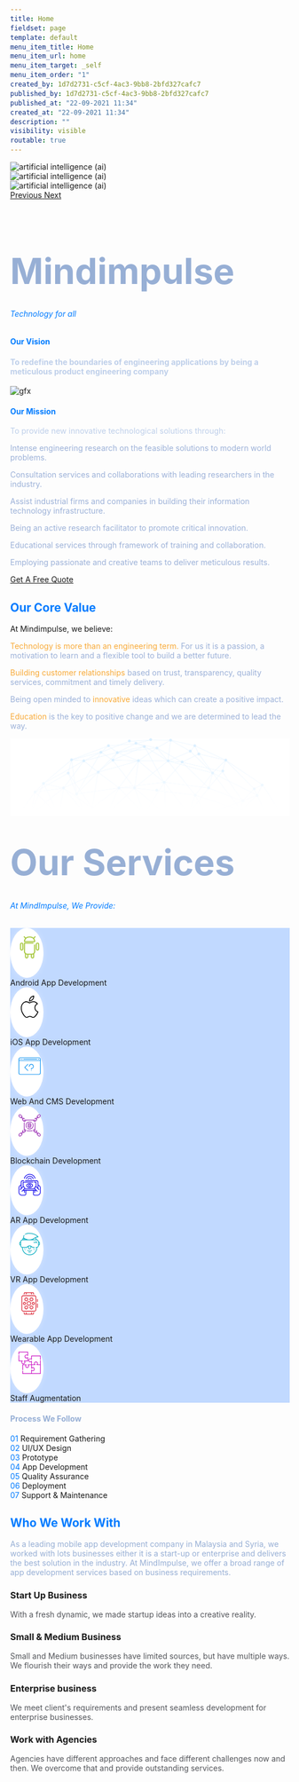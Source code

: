```yaml
---
title: Home
fieldset: page
template: default
menu_item_title: Home
menu_item_url: home
menu_item_target: _self
menu_item_order: "1"
created_by: 1d7d2731-c5cf-4ac3-9bb8-2bfd327cafc7
published_by: 1d7d2731-c5cf-4ac3-9bb8-2bfd327cafc7
published_at: "22-09-2021 11:34"
created_at: "22-09-2021 11:34"
description: ""
visibility: visible
routable: true
---
```

<!-- Load jQuery -->
<script
  src="https://code.jquery.com/jquery-3.6.0.js"
  integrity="sha256-H+K7U5CnXl1h5ywQfKtSj8PCmoN9aaq30gDh27Xc0jk="
  crossorigin="anonymous"></script>

<!-- JS Functions -->
<script>
$(document).ready(function(){
	$("#step-1").hover(function(){
		$(this).toggleClass("text-yellow");
	});
});
$(document).ready(function(){
	$("#step-2").hover(function(){
		$(this).toggleClass("text-yellow");
	});
});
$(document).ready(function(){
	$("#step-3").hover(function(){
		$(this).toggleClass("text-yellow");
	});
});
$(document).ready(function(){
	$("#step-4").hover(function(){
		$(this).toggleClass("text-yellow");
	});
});
$(document).ready(function(){
	$("#step-5").hover(function(){
		$(this).toggleClass("text-yellow");
	});
});
$(document).ready(function(){
	$("#step-6").hover(function(){
		$(this).toggleClass("text-yellow");
	});
});
$(document).ready(function(){
	$("#step-7").hover(function(){
		$(this).toggleClass("text-yellow");
	});
});
</script>

<style>
    .bg-blue{
        background-color: #c1d9ff !important;
    }
    .icon-cr{
        box-shadow: 0 0 14px -5px #eef3fc;
        height: 60px;
        width: 60px;
        background-color: #fff;
        display: inline-block;
        padding: 15px 0;
        text-align: center;
        border-radius: 50%;
        margin-right: 20px;
        position: relative;
    }
    .text-yellow{
        color: #f8aa38 !important;
    }
    .text-blue-muted{
        color: #305082 !important;
    }
    .text-light-blue{
        color: #97afd5 !important;
    }
    .text-blue{
        color: #007bff !important;
    }
    .text-red{
        color: #f42f54 !important;
    }
    .text-gray{
        color: #53555a !important;
    }
    .title-sm{
        font-size: 1rem !important;
    }
</style>
<div id="carouselExampleControls" class="carousel slide mt-5" data-ride="carousel">
    <div class="carousel-inner">
        <div class="carousel-item active">
            <div class="container">
                <div class="row">
                    <div class="col"></div>
                    <div class="col">
                        <img class="d-block w-100" src="https://www.tekrevol.com/assets/images-new/slide-images-01.webp" title="Artificial Intelligence (AI)" alt="artificial intelligence (ai)" />
                    </div>
                </div>
            </div>
        </div>
        <div class="carousel-item">
             <div class="container">
                <div class="row">
                    <div class="col"></div>
                    <div class="col">
                        <img class="d-block w-100" src="https://www.tekrevol.com/assets/images-new/slide-images-03.webp" title="Artificial Intelligence (AI)" alt="artificial intelligence (ai)" />
                    </div>
                </div>
            </div>
        </div>
        <div class="carousel-item">
             <div class="container">
                <div class="row">
                    <div class="col">
                    </div>
                    <div class="col">
                      <img class="d-block w-100" src="https://www.tekrevol.com/assets/images-new/slide-images-01.webp" title="Artificial Intelligence (AI)" alt="artificial intelligence (ai)" />
                      </div>
                </div>
            </div>
        </div>
    </div>
    <a class="carousel-control-prev" href="#carouselExampleControls" role="button" data-slide="prev">
        <span class="carousel-control-prev-icon" aria-hidden="true"></span>
        <span class="sr-only">Previous</span>
    </a>
    <a class="carousel-control-next" href="#carouselExampleControls" role="button" data-slide="next">
        <span class="carousel-control-next-icon" aria-hidden="true"></span>
        <span class="sr-only">Next</span>
    </a>
</div>
<section class="section" id="about">
        <div class="container">
            <div class="row justify-content-center text-center">
                <div class="col-lg-6">
                    <div class="section-head section-head-s2">
                        <h2 class="title title-xl animated fadeInUp" data-animate="fadeInUp" data-delay="0.1" title="Mindimpulse" style="visibility: visible; animation-delay: 0.1s; color:#97afd5; font-size:4rem">Mindimpulse</h2>
                        <h6 style="color:#007bff; margin-top:-1.4rem">Technology for all </h6>
                    </div>
                </div>
            </div>
        </div>
        <div class="container container-xxl">
            <div class="nk-block">
                <div class="row justify-content-between align-items-center gutter-vr-40px">
                    <div class="col-lg-8">
                    <h4 class="title title-xl title-s1 tc-primary animated fadeInUp" data-animate="fadeInUp" data-delay=".2" style="visibility: visible; animation-delay: 0.2s; color:#007bff !important">Our Vision</h4>
                        <div class="nk-block-text">
                            <h4 class="animated fadeInUp" data-animate="fadeInUp" data-delay="0.3" style="visibility: visible; animation-delay: 0.3s; color:#becfea">To redefine the boundaries of engineering applications by being a meticulous product engineering company</h4>
                        </div>
                    </div>
                </div>
            </div>
        </div>
          <div class="container container-xxl">
        <div class="nk-block">
            <div class="row align-items-center justify-content-center justify-content-xl-between gutter-vr-30px">
                <div class="col-xxl-5 col-xl-6 col-lg-8">
                  <div class="gfx py-4 animated fadeInUp" data-animate="fadeInUp" data-delay="0.2" style="visibility: visible; animation-delay: 0.2s;">
                      <img src="https://www.hyperlinkinfosystem.com/assets/frontend_assets/images/ai-development.png" alt="gfx">
                  </div>
                </div>
                <div class="col-xxl-7 col-xl-6 col-lg-8">
                <h4 class="title title-xl title-s1 tc-primary animated fadeInUp" data-animate="fadeInUp" data-delay=".2" style="visibility: visible; animation-delay: 0.2s; color:#007bff !important">Our Mission</h4>
                    <div class="nk-block-text">
                     <p style="color:#becfea">To provide new innovative technological solutions through:</p>
                        <div class="feature feature-inline animated fadeInUp mb-0" data-animate="fadeInUp" data-delay="0.4" style="visibility: visible; animation-delay: 0.4s;">
                            <div class="feature-icon feature-icon-md">
                                <em class="icon icon-xs icon-circle fas fa-check"></em>
                            </div>
                            <div class="feature-text">
                                <p style="color:#9cb1d8">Intense engineering research on the feasible solutions to modern world problems.</p>
                            </div>
                        </div>
                        <div class="feature feature-inline animated fadeInUp mb-0" data-animate="fadeInUp" data-delay="0.5" style="visibility: visible; animation-delay: 0.5s;">
                            <div class="feature-icon feature-icon-md">
                                <em class="icon icon-xs icon-circle fas fa-check"></em>
                            </div>
                            <div class="feature-text">
                                <p style="color:#9cb1d8">Consultation services and collaborations with leading researchers in the industry.</p>
                            </div>
                        </div>
                        <div class="feature feature-inline animated fadeInUp mb-0" data-animate="fadeInUp" data-delay="0.6" style="visibility: visible; animation-delay: 0.6s;">
                            <div class="feature-icon feature-icon-md">
                                <em class="icon icon-xs icon-circle fas fa-check"></em>
                            </div>
                            <div class="feature-text">
                                <p style="color:#9cb1d8">Assist industrial firms and companies in building their information technology infrastructure. </p>
                            </div>
                        </div>
                        <div class="feature feature-inline animated fadeInUp mb-0" data-animate="fadeInUp" data-delay="0.7" style="visibility: visible; animation-delay: 0.7s;">
                            <div class="feature-icon feature-icon-md">
                                <em class="icon icon-xs icon-circle fas fa-check"></em>
                            </div>
                            <div class="feature-text">
                                <p style="color:#9cb1d8">Being an active research facilitator to promote critical innovation.</p>
                            </div>
                        </div>
                        <div class="feature feature-inline animated fadeInUp mb-0" data-animate="fadeInUp" data-delay="0.8" style="visibility: visible; animation-delay: 0.8s;">
                            <div class="feature-icon feature-icon-md">
                                <em class="icon icon-xs icon-circle fas fa-check"></em>
                            </div>
                            <div class="feature-text">
                                <p style="color:#9cb1d8">Educational services through framework of training and collaboration. </p>
                            </div>
                        </div>
                        <div class="feature feature-inline animated fadeInUp" data-animate="fadeInUp" data-delay="0.8" style="visibility: visible; animation-delay: 0.8s;">
                            <div class="feature-icon feature-icon-md">
                                <em class="icon icon-xs icon-circle fas fa-check"></em>
                            </div>
                            <div class="feature-text">
                                <p style="color:#9cb1d8">Employing passionate and creative teams to deliver meticulous results.</p>
                            </div>
                        </div>
                        <div class="text-center text-sm-left animated fadeInUp" data-animate="fadeInUp" data-delay="0.9" style="visibility: visible; animation-delay: 0.9s;">
                            <a href="#" class="btn btn-round btn-primary">Get A Free Quote</a>
                        </div>
                    </div>
                </div>
            </div>
        </div>
    </div>
    </section>
   <section id="value">
    <div class="container">
        <div class="row justify-content-center text-center">
            <div class="col-lg-6">
                <div class="section-head section-head-s2">
                    <h2 class="mb-0 title title-xl animated fadeInUp" data-animate="fadeInUp" data-delay="0.1" title="" style="visibility: visible; animation-delay: 0.1s;color:#007bff !important">Our Core Value</h2>
                    <p class="mt-0"> At Mindimpulse, we believe:</p>
                </div>
            </div>
        </div>
    </div>
    <div class="container container-xxl">
        <div class="nk-block has-bg-image">
            <div class="row text-center align-items-lg-start gutter-vr-40px">
                <div class="col-lg-3 col-sm-6">
                    <div class="feature feature-s6 feature-s6-1 animated fadeInUp" data-animate="fadeInUp" data-delay="0.3" style="visibility: visible; animation-delay: 0.3s;">
                        <div class="feature-text">
                            <p style="color:#9cb1d8"><span style="color:#f8aa38">Technology is more than an engineering term.</span> For us it is a passion, a motivation to learn and a flexible tool to build a better future.</p>
                        </div>
                    </div>
                </div>
                <div class="col-lg-3 col-sm-6">
                    <div class="feature feature-s6 feature-s6-2 animated fadeInUp" data-animate="fadeInUp" data-delay="0.4" style="visibility: visible; animation-delay: 0.4s;">
                        <div class="feature-text">
                            <p style="color:#9cb1d8"><span style="color:#f8aa38">Building customer relationships</span> based on trust, transparency, quality services, commitment and timely delivery.</p>
                        </div>
                    </div>
                </div>
                <div class="col-lg-3 col-sm-6">
                    <div class="feature feature-s6 feature-s6-3 animated fadeInUp" data-animate="fadeInUp" data-delay="0.5" style="visibility: visible; animation-delay: 0.5s;">
                        <div class="feature-text">
                            <p style="color:#9cb1d8">Being open minded to <span style="color:#f8aa38">innovative</span> ideas which can create a positive impact.</p>
                        </div>
                    </div>
                </div>
                <div class="col-lg-3 col-sm-6">
                    <div class="feature feature-s6 feature-s6-4 animated fadeInUp" data-animate="fadeInUp" data-delay="0.6" style="visibility: visible; animation-delay: 0.6s;">
                        <div class="feature-text">
                            <p style="color:#9cb1d8"><span style="color:#f8aa38">Education</span> is the key to positive change and we are determined to lead the way. </p>
                        </div>
                    </div>
                </div>
            </div>
            <div
                class="bg-image bg-contain bg-bottom-center bg-ecosystems animated d-none d-sm-block overlay-fall bg-image-loaded fadeInUp"
                data-animate="fadeInUp"
                data-delay="0.2"
                style="background-image: url('project/themes/noir/assets/third-party-styles/images/value.png'); visibility: visible; animation-delay: 0.2s; margin-bottom: -3rem;"
            >
                <img src="project/themes/noir/assets/third-party-styles/images/value.png" alt="value" />
            </div>
        </div>
    </div>
</section>

<section class="section">
 <div class="container">
            <div class="row justify-content-center text-center">
                <div class="col-lg-6">
                    <div class="section-head section-head-s2">
                        <h2 class="title title-xl animated fadeInUp" data-animate="fadeInUp" data-delay="0.1" title="Mindimpulse" style="visibility: visible; animation-delay: 0.1s; color:#97afd5; font-size:4rem">Our Services</h2>
                        <h6 style="color:#007bff; margin-top:-1.4rem">At MindImpulse, We Provide: </h6>
                    </div>
                </div>
            </div>
        </div>
    <div class="container">
        <!-- Block @s -->
            <div class="row features-list flex-wrap gutter-vr-30px">
                <div class="col-lg-3 col-sm-6">
                    <div class="feature feature-s1 feature-s1-1 boxed boxed-xs bg-blue bordered animated fadeInUp" data-animate="fadeInUp" data-delay=".4" style="visibility: visible; animation-delay: 0.4s;">
                        <div class="feature-icon feature-icon-s5 feature-icon-s5-1">
                        <div class="icon-cr">
                        <svg xmlns="http://www.w3.org/2000/svg" xmlns:xlink="http://www.w3.org/1999/xlink" version="1.1" id="Capa_22" x="0px" y="0px" viewBox="0 0 329.591 329.591" style="enable-background:new 0 0 329.591 329.591; margin-left: 10px;" xml:space="preserve" width="40px" height="40px" fill="#a4c639">
                            <g id="android">
                            <path d="M240.051,122.295c-4.143,0-7.5,3.357-7.5,7.5v95.899c0,18.398-14.968,33.367-33.366,33.367h-69.891   c-18.398,0-33.366-14.969-33.366-33.367V110.107h118.873c4.143,0,7.5-3.357,7.5-7.5s-3.357-7.5-7.5-7.5H88.427   c-4.143,0-7.5,3.357-7.5,7.5v123.088c0,13.745,5.772,26.159,15.009,34.973v44.381c0,13.532,11.009,24.542,24.541,24.542h0.345   c13.532,0,24.541-11.01,24.541-24.542v-30.987h37.752v30.987c0,13.532,11.009,24.542,24.541,24.542h0.345   c13.532,0,24.541-11.01,24.541-24.542v-44.381c9.236-8.814,15.009-21.229,15.009-34.973v-95.899   C247.551,125.653,244.193,122.295,240.051,122.295z M130.363,305.049c0,5.262-4.28,9.542-9.541,9.542h-0.345   c-5.261,0-9.541-4.28-9.541-9.542v-34.616c5.665,2.333,11.861,3.629,18.357,3.629h1.069V305.049z M217.542,305.049   c0,5.262-4.28,9.542-9.541,9.542h-0.345c-5.261,0-9.541-4.28-9.541-9.542v-30.987h1.069c6.496,0,12.693-1.296,18.357-3.629V305.049z"></path>
                            <path d="M240.782,2.196l-19.604,19.604C208.26,10.884,191.584,4.286,173.387,4.286h-18.297   c-17.726,0-34.014,6.259-46.786,16.672L89.543,2.196c-2.93-2.928-7.678-2.928-10.607,0c-2.929,2.93-2.929,7.678,0,10.607   l18.75,18.75C87.219,44.342,80.927,60.673,80.927,78.449v0.673c0,4.143,3.357,7.5,7.5,7.5h151.623c4.143,0,7.5-3.357,7.5-7.5   v-0.673c0-17.305-5.974-33.23-15.945-45.861l19.784-19.784c2.929-2.93,2.929-7.678,0-10.607   C248.46-0.732,243.712-0.732,240.782,2.196z M96.319,71.622c1.468-12.725,6.996-24.227,15.242-33.19   c0.769-0.359,1.492-0.848,2.127-1.482c0.629-0.629,1.115-1.346,1.474-2.107c10.532-9.651,24.551-15.556,39.929-15.556h18.297   c30.314,0,55.377,22.916,58.771,52.336H96.319z"></path>
                            <path d="M47.484,95.107H47.14c-13.532,0-24.542,11.01-24.542,24.542v67.906   c0,13.532,11.01,24.542,24.542,24.542h0.344c13.532,0,24.541-11.01,24.541-24.542v-67.906   C72.025,106.117,61.016,95.107,47.484,95.107z M57.025,187.555c0,5.262-4.28,9.542-9.541,9.542H47.14   c-5.262,0-9.542-4.28-9.542-9.542v-67.906c0-5.262,4.28-9.542,9.542-9.542h0.344c5.261,0,9.541,4.28,9.541,9.542V187.555z"></path>
                            <path d="M282.452,95.107h-0.345c-13.532,0-24.541,11.01-24.541,24.542v67.906   c0,13.532,11.009,24.542,24.541,24.542h0.345c13.532,0,24.541-11.01,24.541-24.542v-67.906   C306.993,106.117,295.984,95.107,282.452,95.107z M291.993,187.555c0,5.262-4.28,9.542-9.541,9.542h-0.345   c-5.261,0-9.541-4.28-9.541-9.542v-67.906c0-5.262,4.28-9.542,9.541-9.542h0.345c5.261,0,9.541,4.28,9.541,9.542V187.555z"></path>
                            </g>
                            </svg>
                        </div>
                        </div>
                        <div class="feature-text feature-text-s1">
                            <span class="title-xs-alt title-mid">Android App Development</span>
                        </div>
                    </div>
                </div><!-- .col -->
                <div class="col-lg-3 col-sm-6">
                    <div class="feature feature-s1 feature-s1-2 boxed boxed-xs bg-blue bordered animated fadeInUp" data-animate="fadeInUp" data-delay=".5" style="visibility: visible; animation-delay: 0.5s;">
                        <div class="feature-icon feature-icon-s5 feature-icon-s5-2">
                            <div class="icon-cr">
                                <svg xmlns="http://www.w3.org/2000/svg" xmlns:xlink="http://www.w3.org/1999/xlink" version="1.1" id="Capa_2" x="0px" y="0px" viewBox="0 0 52.226 52.226" style="enable-background:new 0 0 52.226 52.226; margin-left: 10px;" fill="#000" xml:space="preserve" width="40px" height="40px">
                                <g id="apple">
                                <path d="M36.802,1.055L36.747,0l-1.05,0.113c-0.103,0.011-10.252,1.234-10.948,12.581l-0.07,1.136l1.136-0.077    C25.931,13.745,37.426,12.828,36.802,1.055z M34.821,2.322c-0.191,6.838-5.511,8.74-7.953,9.253    C27.798,4.93,32.617,2.905,34.821,2.322z"></path>
                                <path d="M46.584,37.517l-0.639-0.207c-3.867-1.25-6.464-4.792-6.464-8.814c0-3.578,2.023-6.778,5.281-8.352l0.972-0.469    l-0.542-0.933c-0.232-0.4-2.401-3.943-6.983-5.116c-3.634-0.93-7.72-0.107-12.149,2.447c-1.875-1.138-8.103-4.418-13.058-1.13    c-0.97,0.536-11.251,6.695-5.9,23.313c0.157,0.372,3.888,9.113,8.303,12.387c1.191,1.138,4.237,2.56,7.718,0.187    c0.603-0.249,4.638-1.802,7.198,0.017c0.945,0.647,2.595,1.38,4.338,1.38c1.322,0,2.697-0.421,3.859-1.621    c0.542-0.469,5.493-4.888,8.066-11.888l0.075-0.204L46.584,37.517z M37.182,49.115l-0.077,0.073    c-2.193,2.303-5.518,0.1-5.641,0.018c-1.308-0.93-2.823-1.233-4.244-1.233c-2.579,0-4.847,0.999-4.992,1.064l-0.163,0.092    c-3.019,2.107-5.086,0.253-5.305,0.042l-0.118-0.101c-3.993-2.912-7.663-11.507-7.668-11.51    C3.966,21.992,13.56,16.9,13.968,16.693l0.11-0.065c4.647-3.12,11.327,1.396,11.393,1.441l0.533,0.366l0.552-0.333    c4.16-2.515,7.914-3.37,11.157-2.539c2.642,0.676,4.326,2.327,5.15,3.342c-3.347,2.051-5.381,5.63-5.381,9.591    c0,4.556,2.735,8.604,6.902,10.365C41.819,45.122,37.231,49.074,37.182,49.115z"></path>
                                </g>
                                </svg>
                        </div>
                        </div>
                        <div class="feature-text feature-text-s1">
                            <span class="title-xs-alt title-mid">iOS App Development</span>
                        </div>
                    </div>
                </div><!-- .col -->
                <div class="col-lg-3 col-sm-6">
                    <div class="feature feature-s1 feature-s1-3 boxed boxed-xs bg-blue bordered animated fadeInUp" data-animate="fadeInUp" data-delay=".6" style="visibility: visible; animation-delay: 0.6s;">
                        <div class="feature-icon feature-icon-s5 feature-icon-s5-3">
                            <div class="icon-cr">
                        <svg xmlns="http://www.w3.org/2000/svg" xmlns:xlink="http://www.w3.org/1999/xlink" version="1.1" id="Capa_1" x="0px" y="0px" viewBox="0 0 511 511" style="enable-background:new 0 0 511 511;margin-left: 10px;" xml:space="preserve" width="40px" height="40px" fill="#1094f1">
                        <g>
                        <path d="M39.5,103c1.97,0,3.91-0.8,5.3-2.2c1.4-1.39,2.2-3.33,2.2-5.3s-0.8-3.91-2.2-5.3c-1.39-1.4-3.33-2.2-5.3-2.2   c-1.98,0-3.91,0.8-5.3,2.2c-1.4,1.39-2.2,3.33-2.2,5.3s0.8,3.91,2.2,5.3C35.59,102.2,37.53,103,39.5,103z"></path>
                        <path d="M63.5,103c1.98,0,3.91-0.8,5.3-2.2c1.4-1.39,2.2-3.33,2.2-5.3s-0.8-3.91-2.2-5.3c-1.39-1.4-3.32-2.2-5.3-2.2   c-1.97,0-3.91,0.8-5.3,2.2c-1.4,1.39-2.2,3.33-2.2,5.3s0.8,3.91,2.2,5.3C59.59,102.2,61.53,103,63.5,103z"></path>
                        <path d="M87.5,103c1.97,0,3.91-0.8,5.3-2.2c1.4-1.39,2.2-3.33,2.2-5.3s-0.8-3.91-2.2-5.3c-1.39-1.4-3.33-2.2-5.3-2.2   c-1.97,0-3.91,0.8-5.3,2.2c-1.4,1.39-2.2,3.33-2.2,5.3s0.8,3.91,2.2,5.3C83.59,102.2,85.53,103,87.5,103z"></path>
                        <path d="M220.803,210.197c-2.929-2.929-7.678-2.929-10.606,0l-72,72c-2.929,2.929-2.929,7.677,0,10.606l72,72   c1.464,1.464,3.384,2.197,5.303,2.197s3.839-0.732,5.303-2.197c2.929-2.929,2.929-7.677,0-10.606L154.106,287.5l66.697-66.697   C223.732,217.874,223.732,213.126,220.803,210.197z"></path>
                        <path d="M295.5,352c-1.97,0-3.91,0.8-5.3,2.2c-1.4,1.39-2.2,3.33-2.2,5.3s0.8,3.91,2.2,5.3c1.39,1.4,3.33,2.2,5.3,2.2   c1.97,0,3.91-0.8,5.3-2.2c1.4-1.39,2.2-3.33,2.2-5.3s-0.8-3.91-2.2-5.3C299.41,352.8,297.47,352,295.5,352z"></path>
                        <path d="M295.5,208c-30.603,0-55.5,24.897-55.5,55.5c0,4.142,3.358,7.5,7.5,7.5s7.5-3.358,7.5-7.5c0-22.332,18.168-40.5,40.5-40.5   s40.5,18.168,40.5,40.5S317.832,304,295.5,304c-4.142,0-7.5,3.358-7.5,7.5v16c0,4.142,3.358,7.5,7.5,7.5s7.5-3.358,7.5-7.5v-9.005   c27.07-3.671,48-26.935,48-54.995C351,232.897,326.103,208,295.5,208z"></path>
                        <path d="M119.5,103h304c4.142,0,7.5-3.358,7.5-7.5s-3.358-7.5-7.5-7.5h-304c-4.142,0-7.5,3.358-7.5,7.5S115.358,103,119.5,103z"></path>
                        <path d="M455.5,103h16c4.142,0,7.5-3.358,7.5-7.5s-3.358-7.5-7.5-7.5h-16c-4.142,0-7.5,3.358-7.5,7.5S451.358,103,455.5,103z"></path>
                        <path d="M471.5,56h-432C17.72,56,0,73.72,0,95.5v320C0,437.28,17.72,455,39.5,455h432c21.78,0,39.5-17.72,39.5-39.5v-320   C511,73.72,493.28,56,471.5,56z M39.5,71h432c13.509,0,24.5,10.991,24.5,24.5V120H15V95.5C15,81.991,25.991,71,39.5,71z M471.5,440   h-432C25.991,440,15,429.009,15,415.5V135h481v280.5C496,429.009,485.009,440,471.5,440z"></path>
                        </g>
                        </svg>
                        </div>
                        </div>
                        <div class="feature-text feature-text-s1">
                            <span class="title-xs-alt title-mid">Web And CMS Development</span>
                        </div>
                    </div>
                </div><!-- .col -->
                <div class="col-lg-3 col-sm-6">
                    <div class="feature feature-s1 feature-s1-4 boxed boxed-xs bg-blue bordered animated fadeInUp" data-animate="fadeInUp" data-delay=".7" style="visibility: visible; animation-delay: 0.7s;">
                        <div class="feature-icon feature-icon-s5 feature-icon-s5-4">
                            <div class="icon-cr">
                            <svg xmlns="http://www.w3.org/2000/svg" xmlns:xlink="http://www.w3.org/1999/xlink" version="1.1" id="Capa_111" x="0px" y="0px" viewBox="0 0 495.98 495.98" style="enable-background:new 0 0 495.98 495.98;margin-left: 10px;" xml:space="preserve" width="40px" height="40px" fill="#a241bb">
                            <g>
                            <g>
                            <rect x="183.994" y="359.988" width="128" height="16"></rect>
                            <path d="M486.482,440.572l-23.064-23.08c-10.688-10.688-27.008-12.248-39.472-4.864l-12.592-12.592     c2.952-4.96,4.64-10.584,4.64-16.52c0-8.672-3.376-16.824-9.504-22.952l-8.832-8.832l-11.312,11.312l8.832,8.832     c4.36,4.36,5.688,10.552,4.128,16.104l-9.648-9.648l-11.312,11.312l9.656,9.656c-5.552,1.56-11.744,0.232-16.104-4.128     l-19.248-19.248c12.92-0.352,23.344-10.92,23.344-23.936v-168h-16v144.136c-8.344,0.072-16.416,3.296-22.496,9.376     c-12.656,12.656-12.656,33.256,0,45.912l23.072,23.072c6.136,6.128,14.28,9.504,22.952,9.504c5.928,0,11.56-1.688,16.52-4.64     l12.592,12.592c-7.376,12.456-5.824,28.776,4.864,39.472l23.072,23.072c6.328,6.328,14.64,9.496,22.96,9.496     c8.312,0,16.624-3.168,22.952-9.496C499.138,473.828,499.138,453.228,486.482,440.572z M344.042,359.988     c0.112-4.056,1.68-8.088,4.768-11.176c3.016-3.016,7.032-4.544,11.184-4.624v7.8c0,4.416-3.584,8-8,8H344.042z M475.17,475.164     c-6.424,6.432-16.864,6.424-23.288,0l-23.072-23.072c-4.36-4.36-5.688-10.552-4.128-16.104l9.648,9.648l11.312-11.312     l-9.648-9.648c1.464-0.408,2.952-0.688,4.456-0.688c4.216,0,8.44,1.6,11.648,4.816l23.072,23.072     C481.594,458.3,481.594,468.748,475.17,475.164z"></path>
                            <path d="M32.57,78.484c6.328,6.328,14.64,9.496,22.96,9.496c5.736,0,11.424-1.616,16.504-4.624l12.592,12.592     c-2.952,4.96-4.64,10.592-4.64,16.52c0,8.672,3.376,16.824,9.504,22.952l23.072,23.072c6.328,6.328,14.64,9.496,22.952,9.496     c8.32,0,16.632-3.168,22.96-9.496c6.08-6.08,9.288-14.152,9.368-22.496h160.28c0.072,8.336,3.288,16.416,9.368,22.496     c6.328,6.328,14.64,9.496,22.96,9.496c8.312,0,16.624-3.168,22.952-9.496l23.072-23.072c6.144-6.144,9.52-14.288,9.52-22.96     c0-5.928-1.688-11.56-4.64-16.52l12.592-12.592c5.08,3.008,10.776,4.624,16.504,4.624c8.32,0,16.632-3.168,22.96-9.496     l23.072-23.072c12.656-12.656,12.656-33.256,0-45.912c-12.656-12.656-33.256-12.656-45.912,0l-23.072,23.072     c-10.696,10.696-12.24,27.016-4.864,39.472l-12.592,12.592c-4.96-2.952-10.592-4.64-16.52-4.64     c-8.672,0-16.824,3.376-22.952,9.504l-8.832,8.832l11.312,11.312l8.832-8.832c4.36-4.36,10.56-5.688,16.104-4.128l-9.648,9.648     l11.312,11.312l9.648-9.648c1.56,5.552,0.232,11.744-4.128,16.104l-19.248,19.248c-0.344-12.928-10.912-23.352-23.928-23.352     h-208c-13.016,0-23.584,10.424-23.936,23.352l-19.248-19.248c-4.36-4.36-5.688-10.552-4.128-16.104l9.648,9.648l11.312-11.312     l-9.648-9.648c5.552-1.56,11.744-0.24,16.104,4.128l8.832,8.832l11.312-11.312l-8.832-8.832     c-6.128-6.128-14.272-9.504-22.944-9.504c-5.928,0-11.56,1.688-16.52,4.64L83.354,72.036C90.73,59.58,89.178,43.26,78.49,32.564     L55.418,9.492c-12.656-12.656-33.256-12.656-45.912,0c-12.656,12.656-12.656,33.256,0,45.912L32.57,78.484z M428.818,43.876     l23.072-23.072c3.208-3.208,7.432-4.816,11.648-4.816c4.208,0,8.432,1.6,11.64,4.816c6.424,6.424,6.424,16.864,0,23.288     l-23.072,23.072c-4.352,4.36-10.544,5.688-16.104,4.128l9.648-9.648l-11.312-11.312l-9.648,9.648     C423.13,54.436,424.458,48.236,428.818,43.876z M351.994,135.988c4.416,0,8,3.584,8,8v7.952     c-4.056-0.112-8.088-1.68-11.176-4.776c-3.008-3.008-4.544-7.024-4.632-11.176H351.994z M135.994,143.988c0-4.416,3.584-8,8-8     h7.808c-0.088,4.16-1.624,8.168-4.632,11.176c-3.096,3.096-7.12,4.664-11.176,4.776V143.988z M20.818,20.812     c3.208-3.208,7.432-4.816,11.64-4.816c4.216,0,8.44,1.6,11.648,4.816l23.072,23.072c4.36,4.36,5.688,10.552,4.128,16.104     l-9.656-9.656L50.338,61.644l9.656,9.656c-5.552,1.56-11.744,0.232-16.104-4.128L20.818,44.1     C14.394,37.676,14.394,27.228,20.818,20.812z"></path>
                            <path d="M223.994,191.988v16h-16v80h16v16h16v-16h16v16h16v-17.472c9.288-3.312,16-12.112,16-22.528     c0-6.144-2.32-11.752-6.128-16c3.808-4.248,6.128-9.856,6.128-16c0-10.416-6.712-19.216-16-22.528v-17.472h-16v16h-16v-16     H223.994z M263.994,271.988h-40v-16h40c4.416,0,8,3.584,8,8C271.994,268.404,268.41,271.988,263.994,271.988z M263.994,223.988     c4.416,0,8,3.584,8,8s-3.584,8-8,8h-40v-16H263.994z"></path>
                            <path d="M175.994,247.988c0-39.704,32.296-72,72-72c16.56,0,32.744,5.776,45.544,16.256l10.144-12.376     c-15.664-12.816-35.44-19.88-55.688-19.88c-48.52,0-88,39.48-88,88c0,20.248,7.064,40.024,19.88,55.688l12.376-10.144     C181.77,280.732,175.994,264.548,175.994,247.988z"></path>
                            <path d="M192.306,316.108c15.664,12.816,35.44,19.88,55.688,19.88c48.52,0,88-39.48,88-88c0-20.248-7.064-40.024-19.88-55.688     l-12.376,10.144c10.48,12.8,16.256,28.984,16.256,45.544c0,39.704-32.296,72-72,72c-16.56,0-32.744-5.776-45.544-16.256     L192.306,316.108z"></path>
                            <path d="M135.994,328.124V183.988h-16v168c0,13.016,10.424,23.584,23.352,23.936l-19.248,19.248     c-4.352,4.36-10.544,5.688-16.104,4.128l9.648-9.648L106.33,378.34l-9.648,9.648c-1.56-5.552-0.232-11.744,4.128-16.104     l8.832-8.832L98.33,351.74l-8.832,8.832c-6.128,6.128-9.504,14.272-9.504,22.944c0,5.928,1.688,11.56,4.64,16.52l-12.592,12.592     c-12.456-7.384-28.784-5.824-39.472,4.864L9.498,440.564c-12.656,12.656-12.656,33.256,0,45.912     c6.328,6.328,14.64,9.496,22.952,9.496c8.32,0,16.632-3.168,22.96-9.496l23.072-23.072c10.696-10.696,12.24-27.016,4.864-39.472     l12.592-12.592c4.96,2.952,10.584,4.64,16.52,4.64c8.672,0,16.824-3.376,22.952-9.504l23.072-23.072     c12.656-12.656,12.656-33.256,0-45.912C152.41,331.42,144.33,328.196,135.994,328.124z M67.17,452.1l-23.072,23.072     c-6.416,6.424-16.856,6.432-23.288,0c-6.424-6.424-6.424-16.864,0-23.288l23.072-23.072c3.208-3.208,7.432-4.816,11.648-4.816     c1.504,0,2.992,0.28,4.456,0.688l-9.648,9.648l11.312,11.312l9.648-9.648C72.858,441.54,71.53,447.74,67.17,452.1z      M143.994,359.98c-4.416,0.008-8-3.576-8-7.992v-7.808c4.16,0.08,8.168,1.616,11.176,4.624c3.096,3.096,4.656,7.12,4.768,11.176     H143.994z"></path>
                            </g>
                            </g>
                            </svg>
                        </div>
                        </div>
                        <div class="feature-text feature-text-s1">
                            <span class="title-xs-alt title-mid">Blockchain Development</span>
                        </div>
                    </div>
                </div><!-- .col -->
            </div><!-- .row -->
             <div class="row features-list flex-wrap gutter-vr-30px">
                <div class="col-lg-3 col-sm-6">
                    <div class="feature feature-s1 feature-s1-1 boxed boxed-xs bg-blue bordered animated fadeInUp" data-animate="fadeInUp" data-delay=".4" style="visibility: visible; animation-delay: 0.4s;">
                        <div class="feature-icon feature-icon-s5 feature-icon-s5-1">
                            <div class="icon-cr">
                        <svg xmlns="http://www.w3.org/2000/svg" xmlns:xlink="http://www.w3.org/1999/xlink" version="1.1" id="Layer_7" x="0px" y="0px" viewBox="0 0 512 512" style="enable-background:new 0 0 512 512; margin-left: 10px;" xml:space="preserve" width="40px" height="40px">
                        <g id="arApp" fill="#1d13ed">
                        <g>
                        <path d="M308.636,233.013c-14.171-9.976-32.865-15.47-52.637-15.47s-38.465,5.494-52.636,15.47    C188.297,243.619,180,258.008,180,273.531c0,15.522,8.297,29.911,23.364,40.518c14.171,9.976,32.864,15.47,52.636,15.47    s38.466-5.494,52.637-15.47C323.703,303.442,332,289.052,332,273.529S323.703,243.618,308.636,233.013z M255.999,312.721    c-32.091,0-59.203-17.948-59.203-39.192c0-21.243,27.112-39.191,59.203-39.191c32.091,0,59.204,17.948,59.204,39.191    C315.204,294.774,288.091,312.721,255.999,312.721z"></path>
                        </g>
                        <g>
                        <path d="M255.999,240.859c-18.015,0-32.672,14.656-32.672,32.672s14.657,32.672,32.672,32.672    c18.016,0,32.673-14.657,32.673-32.672C288.672,255.516,274.015,240.859,255.999,240.859z M255.999,289.405    c-8.753,0-15.875-7.122-15.875-15.875c0-8.753,7.121-15.875,15.875-15.875s15.876,7.122,15.876,15.875    C271.876,282.284,264.754,289.405,255.999,289.405z"></path>
                        </g>
                        <g>
                        <path d="M390.432,106.065C374.563,46.991,320.329,5.732,258.547,5.732c-61.784,0-116.017,41.259-131.885,100.334    c-1.203,4.479,1.452,9.086,5.932,10.29c0.729,0.196,1.462,0.289,2.184,0.289c3.706,0,7.098-2.471,8.105-6.221    c13.901-51.751,61.464-87.895,115.664-87.895c54.199,0,101.762,36.143,115.664,87.894c1.203,4.481,5.806,7.136,10.29,5.933    C388.98,115.15,391.635,110.544,390.432,106.065z"></path>
                        </g>
                        <g>
                        <path d="M347.174,117.686c-10.623-39.544-47.068-67.163-88.628-67.163c-41.56,0-78.006,27.618-88.628,67.163    c-1.203,4.479,1.452,9.086,5.932,10.29c4.475,1.203,9.086-1.452,10.288-5.933c8.655-32.219,38.429-54.723,72.407-54.723    c33.975,0,63.751,22.504,72.406,54.724c1.007,3.75,4.4,6.221,8.105,6.221c0.722,0,1.455-0.094,2.184-0.29    C345.722,126.771,348.377,122.165,347.174,117.686z"></path>
                        </g>
                        <g>
                        <path d="M303.916,129.305c-5.375-20.014-24.031-33.992-45.369-33.992c-21.338,0-39.995,13.978-45.371,33.992    c-1.203,4.479,1.452,9.086,5.933,10.288c4.474,1.203,9.085-1.452,10.288-5.931c3.409-12.69,15.395-21.552,29.149-21.552    s25.74,8.863,29.149,21.552c1.007,3.75,4.4,6.221,8.105,6.221c0.722,0,1.455-0.093,2.184-0.29    C302.463,138.391,305.118,133.784,303.916,129.305z"></path>
                        </g>
                        <g>
                        <path d="M458.225,256.07v-60.669c0-22.313-18.153-40.465-40.465-40.465H156.318c-4.639,0-8.398,3.76-8.398,8.398    c0,4.638,3.759,8.398,8.398,8.398H417.76c13.051,0,23.669,10.618,23.669,23.669v66.836v61.852l-17.046-17.699    c-1.685-1.75-3.516-3.311-5.467-4.669c-1.738-1.211-3.574-2.251-5.482-3.133V196.926c0-4.638-3.759-8.398-8.398-8.398h-41.733    c-4.639,0-8.398,3.76-8.398,8.398c0,4.638,3.759,8.398,8.398,8.398h33.334v89.932c-4.02,0.16-7.964,0.995-11.688,2.451    c-0.064,0.025-0.127,0.05-0.19,0.076c-4.349,1.721-8.374,4.312-11.744,7.554c-0.029,0.028-0.06,0.054-0.09,0.082    c-4.234,4.078-7.48,9.23-9.324,14.81c-1.887,5.712-2.325,11.875-1.266,17.797c0.012,0.069,0.025,0.138,0.038,0.207    c0.217,1.175,0.473,2.345,0.807,3.499H148.82c3.386-11.689,0.418-24.716-7.499-33.918c-1.445-1.68-3.045-3.225-4.776-4.608    c-5.997-4.791-13.507-7.645-21.184-7.951v-89.933h214.499c4.639,0,8.398-3.76,8.398-8.398s-3.759-8.398-8.398-8.398H106.963    c-4.639,0-8.398,3.76-8.398,8.398v101.661c-4.049,1.872-7.761,4.491-10.948,7.801l-17.045,17.698c0,0,0-61.85-0.001-61.87v-66.817    c0-13.051,10.618-23.669,23.67-23.669h28.485c4.639,0,8.398-3.76,8.398-8.398c0-4.638-3.759-8.398-8.398-8.398H94.24    c-22.314,0-40.466,18.153-40.466,40.465v60.669C21.809,267.464,0,297.954,0,332.364v92.897c0,44.668,36.339,81.006,81.006,81.006    h58.656c21.271,0,38.576-17.305,38.576-38.576v-75.567h155.525v75.567h-0.001c0,21.271,17.305,38.576,38.576,38.576h58.655    c44.668,0,81.007-36.34,81.007-81.006v-92.897C512,297.955,490.19,267.464,458.225,256.07z M139.662,489.471H81.006    c-35.405,0-64.21-28.805-64.21-64.21v-92.897c0-25.202,14.752-47.754,36.977-58.159v67.324l-17,17.653    c-2.665,2.766-5.787,5.274-5.708,9.471c0.138,7.336,9.374,10.932,14.446,5.669c0,0,22.711-23.581,22.725-23.596    c0,0,31.47-32.677,31.479-32.686c7.317-7.597,20.109-7.845,27.708-0.521c7.649,7.373,7.882,20.062,0.521,27.708l-31.468,32.674    l-17.165,17.823c0,0-5.571,5.785-5.572,5.785c-3.159,3.28-3.075,8.699,0.223,11.875c3.284,3.163,8.706,3.064,11.875-0.223    l20.26-21.036h14.239c7.162,11.165,10.927,26.408,10.927,44.4c0,4.638,3.759,8.398,8.398,8.398s8.398-3.76,8.398-8.398    c0-16.887-2.981-31.943-8.682-44.4h22.063v75.565h0.001C161.442,479.701,151.671,489.471,139.662,489.471z M122.273,375.328    l16.176-16.797h235.099l16.176,16.797h-2.431H122.273z M495.203,425.262c0,35.406-28.805,64.21-64.211,64.21    c0,0-58.655,0-58.656,0c-12.01,0-21.778-9.771-21.778-21.779v-75.567h22.062c-5.7,12.456-8.68,27.513-8.68,44.4    c0,4.638,3.759,8.398,8.398,8.398s8.398-3.76,8.398-8.398c0-17.992,3.765-33.236,10.926-44.4h14.239l20.259,21.036    c1.534,1.593,3.644,2.47,5.843,2.565c2.217,0.095,4.442-0.81,6.033-2.341c3.34-3.218,3.44-8.535,0.223-11.875l-22.737-23.608    c0,0-31.467-32.673-31.469-32.674c-4.891-5.081-6.714-12.818-4.544-19.594c0.007-0.023,0.012-0.046,0.019-0.068    c4.492-13.646,22.682-17.989,32.757-7.526l31.494,32.701l22.71,23.581c3.219,3.341,8.535,3.441,11.875,0.224    c3.34-3.218,3.44-8.535,0.223-11.875l-20.361-21.141v-67.325c22.226,10.406,36.978,32.958,36.978,58.16V425.262z"></path>
                        </g>
                        </g>
                        </svg>
                        </div>
                        </div>
                        <div class="feature-text feature-text-s1">
                            <span class="title-xs-alt title-mid">AR App Development</span>
                        </div>
                    </div>
                </div><!-- .col -->
                <div class="col-lg-3 col-sm-6">
                    <div class="feature feature-s1 feature-s1-2 boxed boxed-xs bg-blue bordered animated fadeInUp" data-animate="fadeInUp" data-delay=".5" style="visibility: visible; animation-delay: 0.5s;">
                        <div class="feature-icon feature-icon-s5 feature-icon-s5-2">
                            <div class="icon-cr">
                        <svg xmlns="http://www.w3.org/2000/svg" xmlns:xlink="http://www.w3.org/1999/xlink" version="1.1" id="Capa_3" x="0px" y="0px" viewBox="0 0 512.001 512.001" style="enable-background:new 0 0 512.001 512.001; margin-left: 10px" xml:space="preserve" width="40px" height="40px" fill="#0caec1">
                        <g id="vrApp">
                        <g>
                        <path d="M383.74,359.94c-2.41-6.136-11.399-6.081-13.982-0.138c-1.346,3.097-0.45,6.821,2.177,8.944    c2.366,1.913,5.728,2.221,8.407,0.78C383.711,367.712,385.232,363.481,383.74,359.94z"></path>
                        </g>
                        <g>
                        <path d="M363.877,384.628c-2.93-1.933-6.909-1.618-9.458,0.815c-2.087,1.992-2.88,5.078-1.995,7.826    c1.003,3.112,3.961,5.279,7.236,5.279c3.212,0,6.141-2.099,7.187-5.13C367.957,390.207,366.723,386.501,363.877,384.628z"></path>
                        </g>
                        <g>
                        <path d="M351.945,361.359c-0.645-3.106-3.184-5.573-6.341-6.034c-3.25-0.476-6.521,1.245-7.952,4.204    c-1.37,2.834-0.821,6.301,1.348,8.58c2.25,2.363,5.875,2.986,8.803,1.571C350.859,368.203,352.64,364.704,351.945,361.359z"></path>
                        </g>
                        <g>
                        <path d="M142.299,359.94c-2.588-6.284-11.817-6.045-14.157,0.289c-2.399,6.492,4.828,12.595,10.849,9.246    C142.298,367.637,143.778,363.434,142.299,359.94z"></path>
                        </g>
                        <g>
                        <path d="M159.362,388.044c-1.211-2.938-4.219-4.84-7.391-4.687c-3.078,0.149-5.813,2.216-6.814,5.123    c-0.997,2.898-0.112,6.225,2.218,8.224c2.453,2.104,6.016,2.426,8.807,0.801C159.406,395.627,160.819,391.49,159.362,388.044z"></path>
                        </g>
                        <g>
                        <path d="M174.53,359.94c-1.228-3.143-4.639-5.04-7.95-4.638c-3.032,0.368-5.58,2.591-6.392,5.526    c-1.833,6.629,5.795,12.161,11.544,8.339C174.703,367.189,175.926,363.239,174.53,359.94z"></path>
                        </g>
                        <g>
                        <path d="M311.302,400.647c-1.234-4.015-5.49-6.268-9.503-5.032c-29.965,9.218-61.636,9.216-91.596,0    c-4.007-1.233-8.268,1.017-9.503,5.032c-1.236,4.014,1.018,8.269,5.032,9.504c16.443,5.058,33.355,7.588,50.269,7.588    c16.913,0,33.825-2.53,50.269-7.588C310.285,408.916,312.538,404.661,311.302,400.647z"></path>
                        </g>
                        <g>
                        <path d="M278.748,434.22h-45.496c-4.2,0-7.604,3.405-7.604,7.604s3.404,7.604,7.604,7.604h45.496c4.2,0,7.604-3.405,7.604-7.604    S282.949,434.22,278.748,434.22z"></path>
                        </g>
                        <g>
                        <path d="M468.607,203.046h-1.226v-3.357c0-26.678-21.048-48.53-47.408-49.829c-5.004-14.097-11.795-27.437-20.265-39.813    c15.086-6.833,31.182-11.368,51.328-11.408c2.264-0.004,4.491-0.877,5.977-2.586c2.332-2.683,2.481-6.492,0.566-9.301    c-0.616-0.904-15.496-22.404-49.379-43.857C377.292,23.326,323.823,0,244.619,0c-39.383,0-70.779,7.281-93.488,21.657    c-3.726,2.359-4.575,7.443-1.914,10.96v0.001c2.404,3.177,6.824,3.921,10.193,1.795c20.204-12.749,48.819-19.205,85.209-19.205    c75.09,0,125.571,21.787,154.697,40.065c16.949,10.635,28.841,21.352,36.236,29.02c-30.625,3.429-52.826,16.598-76.134,30.426    c-24.62,14.606-50.078,29.702-88.798,35.08h-46.024c-50.194-6.623-89.459-32.756-99.113-39.67    c-1.085-7.699-2.881-30.848,10.211-52.154c2.035-3.311,1.197-7.632-1.896-9.986l-0.002-0.002    c-3.573-2.718-8.727-1.772-11.079,2.051c-14.455,23.499-13.877,48.416-12.602,59.775c-8.053,4.455-20.865,15.416-22.915,40.527    c-24.055,3.551-42.578,24.326-42.578,49.352v3.356h-1.228c-12.713,0-23.019,10.306-23.019,23.019v36.085    c0,12.713,10.306,23.019,23.019,23.019h1.229v4.639c0,23.197,15.915,42.747,37.398,48.307    c0.049,95.889,78.073,173.885,173.974,173.885c95.908,0,173.94-77.996,173.988-173.885c21.484-5.56,37.399-25.11,37.399-48.307    v-4.639h1.226c12.713,0,23.019-10.306,23.019-23.019v-36.085C491.625,213.352,481.32,203.046,468.607,203.046z M44.622,269.96    h-1.229c-4.307,0-7.811-3.504-7.811-7.811v-36.085c0-4.307,3.504-7.811,7.811-7.811h1.229V269.96z M367.178,127.797    c6.407-3.801,12.6-7.473,18.808-10.858c7.216,10.258,13.152,21.26,17.73,32.858h-77.71    C341.456,143.056,354.734,135.179,367.178,127.797z M166.668,149.797h-31.292c-0.56-6.153-1.571-11.85-2.745-16.878    C141.414,138.118,152.968,144.223,166.668,149.797z M114.537,125.04c1.996,5.771,4.478,14.537,5.555,24.756h-17.558    C104.114,135.836,109.943,128.623,114.537,125.04z M452.174,289.808h-0.001c0,19.156-15.529,34.684-34.684,34.684h-15.861    c-4.199,0-7.604,3.405-7.604,7.604s3.405,7.604,7.604,7.604h13.126c-0.903,86.774-71.768,157.092-158.76,157.092    c-86.984,0-157.843-70.317-158.746-157.092h72.615c16.156,0,31.707-6.378,43.79-17.957c2.197-2.105,4.528-4.025,6.969-5.76v22.211    c0,9.458,3.679,18.346,10.359,25.025c6.831,6.831,15.972,10.524,25.671,10.352c19.404-0.343,34.738-16.67,34.738-36.077v-21.507    c2.438,1.733,4.767,3.652,6.961,5.755c12.082,11.58,27.635,17.958,43.791,17.958h24c4.199,0,7.604-3.405,7.604-7.604    s-3.405-7.604-7.604-7.604h-24c-12.216,0-24.031-4.876-33.268-13.73c-14.295-13.701-33.071-21.247-52.871-21.247    c-19.799,0-38.576,7.545-52.872,21.247c-9.237,8.853-21.053,13.73-33.268,13.73H94.515c-19.156,0-34.685-15.529-34.685-34.685    v-12.164c0-0.026,0.004-0.052,0.004-0.078s-0.004-0.052-0.004-0.078v-66.758c0-0.026,0.004-0.052,0.004-0.078    s-0.004-0.052-0.004-0.078V199.69c0-19.156,15.529-34.685,34.685-34.685h322.974c19.156,0,34.685,15.529,34.685,34.685V289.808z     M235.829,338.193v-30.07c6.411-2.235,13.213-3.399,20.172-3.399c6.962,0,13.767,1.167,20.179,3.402v30.067    c0,11.125-9.051,20.176-20.175,20.176c-5.396,0-10.464-2.097-14.271-5.904C237.925,348.657,235.829,343.589,235.829,338.193z     M476.418,262.15c0,4.307-3.504,7.811-7.811,7.811h-1.226v-51.707h1.226c4.307,0,7.811,3.504,7.811,7.811V262.15z"></path>
                        </g>
                        <g>
                        <path d="M378.767,191.853c-1.552,0-2.794,0.497-3.166,1.801l-8.63,31.848l-8.691-31.848c-0.372-1.304-1.614-1.801-3.166-1.801    c-2.669,0-6.208,1.676-6.208,3.973c0,0.187,0.062,0.435,0.124,0.683l11.61,37.87c0.682,2.173,3.477,3.228,6.332,3.228    c2.856,0,5.649-1.054,6.333-3.228l11.548-37.87c0.062-0.248,0.124-0.497,0.124-0.683    C384.974,193.529,381.436,191.853,378.767,191.853z"></path>
                        </g>
                        <g>
                        <path d="M425.953,231.461l-7.575-13.72c4.345-1.677,7.512-5.65,7.512-12.603c0-10.119-6.765-13.286-15.272-13.286h-12.851    c-1.801,0-2.98,1.366-2.98,2.918v39.485c0,1.987,2.42,2.98,4.842,2.98c2.42,0,4.842-0.993,4.842-2.98v-14.961h4.097l8.505,16.514    c0.683,1.303,1.862,1.8,3.105,1.8c2.855,0,6.083-2.607,6.083-5.028C426.263,232.268,426.201,231.834,425.953,231.461z     M410.619,211.843h-6.146v-11.547h6.146c3.478,0,5.588,1.427,5.588,5.773C416.207,210.415,414.097,211.843,410.619,211.843z"></path>
                        </g>
                        </g>
                        </svg>
                        </div>
                        </div>
                        <div class="feature-text feature-text-s1">
                            <span class="title-xs-alt title-mid">VR App Development</span>
                        </div>
                    </div>
                </div><!-- .col -->
                <div class="col-lg-3 col-sm-6">
                    <div class="feature feature-s1 feature-s1-3 boxed boxed-xs bg-blue bordered animated fadeInUp" data-animate="fadeInUp" data-delay=".6" style="visibility: visible; animation-delay: 0.6s;">
                        <div class="feature-icon feature-icon-s5 feature-icon-s5-3">
                            <div class="icon-cr">
                        <svg xmlns="http://www.w3.org/2000/svg" xmlns:xlink="http://www.w3.org/1999/xlink" version="1.1" id="Layer_6" x="0px" y="0px" viewBox="0 0 512 512" style="enable-background:new 0 0 512 512; margin-left: 10px" xml:space="preserve" width="40px" height="40px">
                        <g id="wearableApp" fill="#dc2d3c">
                        <path d="M170.667,256c0-18.825-15.309-34.133-34.133-34.133S102.4,237.175,102.4,256c0,18.825,15.309,34.133,34.133,34.133     S170.667,274.825,170.667,256z M119.467,256c0-9.412,7.654-17.067,17.067-17.067c9.404,0,17.067,7.654,17.067,17.067     c0,9.412-7.663,17.067-17.067,17.067C127.121,273.067,119.467,265.412,119.467,256z"></path>
                        <path d="M125.935,50.944c4.54,1.143,9.199-1.647,10.342-6.204l6.921-27.674h27.469v25.6c0,4.71,3.814,8.533,8.533,8.533     s8.533-3.823,8.533-8.533v-25.6h102.4v25.6c0,4.71,3.814,8.533,8.533,8.533s8.533-3.823,8.533-8.533v-25.6h27.469l6.921,27.674     c0.973,3.874,4.446,6.46,8.269,6.46c0.683,0,1.382-0.077,2.074-0.256c4.574-1.143,7.356-5.777,6.212-10.351L349.611,6.46     C348.655,2.662,345.25,0,341.333,0h-204.8c-3.917,0-7.322,2.662-8.277,6.46l-8.533,34.133     C118.579,45.167,121.361,49.801,125.935,50.944z"></path>
                        <path d="M351.932,461.056c-4.565-1.152-9.208,1.638-10.342,6.204l-6.921,27.674H307.2v-25.6c0-4.71-3.814-8.533-8.533-8.533     s-8.533,3.823-8.533,8.533v25.6h-102.4v-25.6c0-4.71-3.814-8.533-8.533-8.533s-8.533,3.823-8.533,8.533v25.6h-27.469     l-6.921-27.674c-1.143-4.565-5.803-7.356-10.342-6.204c-4.574,1.143-7.356,5.769-6.212,10.351l8.533,34.133     c0.956,3.789,4.361,6.46,8.277,6.46h204.8c3.917,0,7.322-2.671,8.277-6.46l8.533-34.133     C359.287,466.825,356.506,462.2,351.932,461.056z"></path>
                        <path d="M298.667,204.8c23.526,0,42.667-19.14,42.667-42.667c0-23.526-19.14-42.667-42.667-42.667     c-23.526,0-42.667,19.14-42.667,42.667C256,185.66,275.14,204.8,298.667,204.8z M298.667,136.533c14.114,0,25.6,11.486,25.6,25.6     s-11.486,25.6-25.6,25.6s-25.6-11.486-25.6-25.6S284.553,136.533,298.667,136.533z"></path>
                        <path d="M179.2,204.8c23.526,0,42.667-19.14,42.667-42.667c0-23.526-19.14-42.667-42.667-42.667     c-23.526,0-42.667,19.14-42.667,42.667C136.533,185.66,155.674,204.8,179.2,204.8z M179.2,136.533     c14.114,0,25.6,11.486,25.6,25.6s-11.486,25.6-25.6,25.6s-25.6-11.486-25.6-25.6S165.086,136.533,179.2,136.533z"></path>
                        <path d="M435.2,256c-4.719,0-8.533,3.823-8.533,8.533v85.333c0,4.71,3.814,8.533,8.533,8.533s8.533-3.823,8.533-8.533v-85.333     C443.733,259.823,439.919,256,435.2,256z"></path>
                        <path d="M435.2,153.6c-4.719,0-8.533,3.823-8.533,8.533v51.2c0,4.71,3.814,8.533,8.533,8.533s8.533-3.823,8.533-8.533v-51.2     C443.733,157.423,439.919,153.6,435.2,153.6z"></path>
                        <path d="M366.933,68.267h-256c-23.526,0-42.667,19.14-42.667,42.667v290.133c0,23.526,19.14,42.667,42.667,42.667h256     c23.526,0,42.667-19.14,42.667-42.667V110.933C409.6,87.407,390.46,68.267,366.933,68.267z M392.533,401.067     c0,14.114-11.486,25.6-25.6,25.6h-256c-14.114,0-25.6-11.486-25.6-25.6V110.933c0-14.114,11.486-25.6,25.6-25.6h256     c14.114,0,25.6,11.486,25.6,25.6V401.067z"></path>
                        <path d="M298.667,307.2C275.14,307.2,256,326.34,256,349.867c0,23.526,19.14,42.667,42.667,42.667     c23.526,0,42.667-19.14,42.667-42.667C341.333,326.34,322.193,307.2,298.667,307.2z M298.667,375.467     c-14.114,0-25.6-11.486-25.6-25.6s11.486-25.6,25.6-25.6s25.6,11.486,25.6,25.6S312.781,375.467,298.667,375.467z"></path>
                        <path d="M290.133,256c0-28.237-22.963-51.2-51.2-51.2c-28.237,0-51.2,22.963-51.2,51.2s22.963,51.2,51.2,51.2     C267.17,307.2,290.133,284.237,290.133,256z M238.933,290.133c-18.825,0-34.133-15.309-34.133-34.133     c0-18.825,15.309-34.133,34.133-34.133s34.133,15.309,34.133,34.133C273.067,274.825,257.758,290.133,238.933,290.133z"></path>
                        <path d="M179.2,307.2c-23.526,0-42.667,19.14-42.667,42.667c0,23.526,19.14,42.667,42.667,42.667     c23.526,0,42.667-19.14,42.667-42.667C221.867,326.34,202.726,307.2,179.2,307.2z M179.2,375.467     c-14.114,0-25.6-11.486-25.6-25.6s11.486-25.6,25.6-25.6s25.6,11.486,25.6,25.6S193.314,375.467,179.2,375.467z"></path>
                        <path d="M341.333,221.867c-18.825,0-34.133,15.309-34.133,34.133c0,18.825,15.309,34.133,34.133,34.133     c18.825,0,34.133-15.309,34.133-34.133C375.467,237.175,360.158,221.867,341.333,221.867z M341.333,273.067     c-9.404,0-17.067-7.654-17.067-17.067c0-9.412,7.663-17.067,17.067-17.067c9.404,0,17.067,7.654,17.067,17.067     C358.4,265.412,350.737,273.067,341.333,273.067z"></path>
                        </g>
                        </svg>
                        </div>
                        </div>
                        <div class="feature-text feature-text-s1">
                            <span class="title-xs-alt title-mid">Wearable App Development</span>
                        </div>
                    </div>
                </div><!-- .col -->
                <div class="col-lg-3 col-sm-6">
                    <div class="feature feature-s1 feature-s1-4 boxed boxed-xs bg-blue bordered animated fadeInUp" data-animate="fadeInUp" data-delay=".7" style="visibility: visible; animation-delay: 0.7s;">
                        <div class="feature-icon feature-icon-s5 feature-icon-s5-4">
                            <div class="icon-cr">
                       <svg xmlns="http://www.w3.org/2000/svg" xmlns:xlink="http://www.w3.org/1999/xlink" version="1.1" id="Layer_8" x="0px" y="0px" viewBox="0 0 511.999 511.999" style="enable-background:new 0 0 511.999 511.999l; margin-left: 10px" xml:space="preserve" width="40px" height="40px" fill="#cb1ac5">
                        <g class="game">
                        <g>
                        <path d="M183.445,81.304c9.436,0,18.301,4.587,23.713,12.27c1.882,2.672,5.279,3.817,8.393,2.831    c3.116-0.987,5.233-3.879,5.233-7.147V7.497c0-4.14-3.356-7.497-7.497-7.497H7.848C3.707,0,0.351,3.357,0.351,7.497v51.638    c0,4.14,3.356,7.497,7.497,7.497c4.141,0,7.497-3.357,7.497-7.497V14.994h190.444v57.403c-6.679-3.929-14.378-6.087-22.345-6.087    c-24.182,0-43.853,19.672-43.853,43.853c0,24.181,19.672,43.854,43.853,43.854c7.967,0,15.666-2.159,22.345-6.087v57.403h-74.787    c-3.288,0-6.192,2.142-7.163,5.283c-0.971,3.142,0.219,6.548,2.933,8.404c7.892,5.394,12.603,14.307,12.603,23.844    c0,15.914-12.946,28.86-28.86,28.86c-15.913,0-28.859-12.946-28.859-28.86c0-9.536,4.711-18.451,12.602-23.844    c2.714-1.855,3.903-5.262,2.933-8.404c-0.972-3.141-3.876-5.283-7.163-5.283H15.346V84.126c0-4.14-3.356-7.497-7.497-7.497    c-4.141,0-7.497,3.357-7.497,7.497v128.703c0,4.14,3.356,7.497,7.497,7.497h65.048c-4.023,6.713-6.236,14.478-6.236,22.536    c0,24.182,19.672,43.854,43.853,43.854c24.181,0,43.854-19.672,43.854-43.854c0-8.058-2.212-15.823-6.236-22.536h65.154    c4.141,0,7.497-3.357,7.497-7.497v-81.76c0-3.269-2.117-6.16-5.232-7.147c-3.114-0.986-6.513,0.158-8.394,2.83    c-5.412,7.684-14.276,12.27-23.713,12.27c-15.913,0-28.859-12.946-28.859-28.86C154.587,94.25,167.533,81.304,183.445,81.304z"></path>
                        </g>
                        <g>
                        <path d="M504.151,185.64c4.141,0,7.497-3.357,7.497-7.497V98.077c0-4.14-3.356-7.497-7.497-7.497H300.833    c-4.14,0-7.497,3.357-7.497,7.497v64.226c-6.605-3.936-14.224-6.099-22.122-6.099c-23.974,0-43.478,19.504-43.478,43.478    c0,23.974,19.504,43.478,43.478,43.478c7.897,0,15.515-2.163,22.122-6.099v56.729h-73.525c-3.269,0-6.16,2.117-7.146,5.233    c-0.988,3.116,0.157,6.512,2.829,8.394c7.585,5.342,12.112,14.053,12.112,23.3c0,15.706-12.778,28.484-28.484,28.484    s-28.484-12.778-28.484-28.484c0-9.247,4.527-17.958,12.112-23.3c2.672-1.882,3.817-5.278,2.829-8.394    c-0.987-3.116-3.878-5.233-7.146-5.233H97.516c-4.141,0-7.497,3.357-7.497,7.497v118.394c0,4.14,3.356,7.497,7.497,7.497    c4.141,0,7.497-3.357,7.497-7.497V308.786h56.584c-3.843,6.571-5.954,14.126-5.954,21.932c0,23.974,19.504,43.478,43.478,43.478    c23.974,0,43.478-19.504,43.478-43.478c0-7.807-2.111-15.361-5.954-21.932h56.689v73.42v0.414c0,3.288,2.142,6.192,5.283,7.162    c3.142,0.972,6.547-0.218,8.404-2.933c5.316-7.778,14.058-12.425,23.391-12.437c15.684,0.025,28.437,12.792,28.437,28.483    c0,15.69-12.753,28.457-28.437,28.482c-9.333-0.013-18.075-4.659-23.392-12.437c-1.854-2.714-5.261-3.904-8.403-2.932    c-3.142,0.971-5.283,3.875-5.283,7.163v0.414v73.42H105.013v-52.332c0-4.14-3.356-7.497-7.497-7.497    c-4.141,0-7.497,3.357-7.497,7.497v59.829c0,4.14,3.356,7.497,7.497,7.497h203.317h203.319c4.141,0,7.497-3.357,7.497-7.497    V301.29v-98.157c0-4.14-3.356-7.497-7.497-7.497s-7.497,3.357-7.497,7.497v90.66h-56.585c3.843-6.571,5.954-14.126,5.954-21.932    c0-0.056-0.004-0.112-0.004-0.169c0-0.042,0.004-0.084,0.004-0.126c0-23.974-19.504-43.478-43.477-43.478    c-23.974,0-43.478,19.505-43.478,43.478c0,0.042,0.004,0.084,0.004,0.126c-0.001,0.056-0.004,0.112-0.004,0.169    c0,7.807,2.111,15.361,5.954,21.932h-56.69v-73.834c0-3.288-2.141-6.192-5.283-7.163c-3.142-0.972-6.549,0.218-8.404,2.933    c-5.322,7.789-14.081,12.438-23.429,12.438c-15.706,0-28.484-12.778-28.484-28.484c0-15.706,12.778-28.484,28.484-28.484    c9.348,0,18.106,4.649,23.429,12.437c1.854,2.714,5.26,3.906,8.404,2.933c3.142-0.971,5.283-3.875,5.283-7.163v-73.834h188.325    v72.568C496.654,182.283,500.011,185.64,504.151,185.64z M308.33,308.786h73.525v0.001h0.414c3.288,0,6.192-2.142,7.162-5.283    c0.972-3.142-0.218-6.548-2.932-8.404c-7.752-5.298-12.391-14.039-12.434-23.401c0.088-15.632,12.828-28.323,28.48-28.323    s28.391,12.691,28.479,28.323c-0.044,9.362-4.682,18.103-12.434,23.401c-2.714,1.855-3.902,5.262-2.932,8.404    c0.971,3.141,3.875,5.283,7.162,5.283h0.414h73.42v188.219H308.33v-56.598c6.594,3.851,14.186,5.967,22.038,5.967    c0.016,0,0.033-0.001,0.049-0.001c0.012,0,0.024,0.001,0.036,0.001c23.974,0,43.478-19.505,43.478-43.478    c0-23.974-19.504-43.478-43.478-43.478c-0.012,0-0.024,0.001-0.036,0.001c-0.016,0-0.033-0.001-0.049-0.001    c-7.851,0-15.443,2.116-22.038,5.967V308.786z"></path>
                        </g>
                        </g>
                        </svg>
                        </div>
                        </div>
                        <div class="feature-text feature-text-s1">
                            <span class="title-xs-alt title-mid">Staff Augmentation</span>
                        </div>
                    </div>
                </div><!-- .col -->
            </div><!-- .row -->
        </div><!-- .block @e -->
    </div>
</section>

<section>
    <div class="container">
        <!-- Section Head @s -->
        <div class="section-head text-center wide-auto-sm">
            <h4 class="title title-xl animated fadeInUp text-light-blue">Process We Follow</h4>
        </div><!-- .section-head @e -->
        <!-- Block @s -->
        <div class="nk-block">
            <div class="row justify-content-center">
                <div class="col-xl-12">
                    <div class="roadmap-all mgb-m50">
                        <div class="roadmap-wrap roadmap-wrap-done roadmap-wrap-s1 mb-0">
                            <div class="row no-gutters">
                                <div class="col-lg">
                                    <div class="roadmap roadmap-s1 roadmap-done text-lg-center">
                                        <div class="roadmap-step roadmap-step-s1">
                                            <div class="roadmap-head roadmap-head-s1">
                                                <span class="roadmap-time roadmap-time-s1 text-blue" style="color:#305082">01</span>
                                                <span id="step-1" class="roadmap-title roadmap-title-s1">Requirement Gathering</span>
                                            </div>
                                        </div>
                                    </div>
                                </div>
                                <div class="col-lg">
                                    <div class="roadmap roadmap-s1 roadmap-done text-lg-center">
                                        <div class="roadmap-step roadmap-step-s1">
                                            <div class="roadmap-head roadmap-head-s1">
                                                <span class="roadmap-time roadmap-time-s1 text-blue" style="color:#305082">02</span>
                                                <span id="step-2" class="roadmap-title roadmap-title-s1">UI/UX Design</span>
                                            </div>
                                        </div>
                                    </div>
                                </div>
                            </div>
                        </div>
                        <div class="roadmap-wrap roadmap-wrap-done roadmap-wrap-s1 mb-0">
                            <div class="row flex-row-reverse no-gutters">
                                <div class="col-lg">
                                    <div class="roadmap roadmap-s1 roadmap-done text-lg-center">
                                        <div class="roadmap-step roadmap-step-s1">
                                            <div class="roadmap-head roadmap-head-s1">
                                                <span class="roadmap-time roadmap-time-s1 text-blue" style="color:#305082">03</span>
                                                <span id="step-3" class="roadmap-title roadmap-title-s1"> Prototype</span>
                                            </div>
                                        </div>
                                    </div>
                                </div>
                                <div class="col-lg">
                                    <div class="roadmap roadmap-s1 roadmap-done text-lg-center">
                                        <div class="roadmap-step roadmap-step-s1">
                                            <div class="roadmap-head roadmap-head-s1">
                                                <span class="roadmap-time roadmap-time-s1 text-blue" style="color:#305082">04</span>
                                                <span id="step-4" class="roadmap-title roadmap-title-s1">App Development</span>
                                            </div>
                                        </div>
                                    </div>
                                </div>
                                <div class="col-lg">
                                    <div class="roadmap roadmap-s1 roadmap-done text-lg-center">
                                        <div class="roadmap-step roadmap-step-s1">
                                            <div class="roadmap-head roadmap-head-s1">
                                                <span class="roadmap-time roadmap-time-s1 text-blue" style="color:#305082">05</span>
                                                <span id="step-5" class="roadmap-title roadmap-title-s1">Quality Assurance</span>
                                            </div>
                                        </div>
                                    </div>
                                </div>
                            </div>
                        </div>
                        <div class="roadmap-wrap roadmap-wrap-s1 mb-0">
                            <div class="row no-gutters">
                                <div class="col-lg">
                                    <div class="roadmap roadmap-s1 roadmap-done text-lg-center">
                                        <div class="roadmap-step roadmap-step-s1">
                                            <div class="roadmap-head roadmap-head-s1">
                                                <span class="roadmap-time roadmap-time-s1 text-blue">06</span>
                                                <span id="step-6" class="roadmap-title roadmap-title-s1"> Deployment</span>
                                            </div>
                                        </div>
                                    </div>
                                </div>
                                <div class="col-lg">
                                    <div class="roadmap roadmap-s1 roadmap-done text-lg-center">
                                        <div class="roadmap-step roadmap-step-s1">
                                            <div class="roadmap-head roadmap-head-s1">
                                                <span id="step-num" class="roadmap-time roadmap-time-s1 text-blue">07</span>
                                                <span id="step-7" class="roadmap-title roadmap-title-s1">Support & Maintenance</span>
                                            </div>
                                            <!-- <ul class="roadmap-step-list-s1">
                                                <li>Integration with Private Chains, More Coin in Wallet</li>
                                                <li>New services offered by members or business</li>
                                            </ul> -->
                                        </div>
                                    </div>
                                </div>
                            </div>
                        </div>
                    </div>
                </div><!-- .col -->
            </div><!-- .row -->
        </div><!-- .block @e -->
    </div>
</section>
<section class="section has-ovm">
    <div class="container">
            <!-- Section Head @s -->
            <div class="section-head text-center wide-sm animated fadeInUp" data-animate="fadeInUp" data-delay=".1" style="visibility: visible; animation-delay: 0.1s;">
                <h2 class="title title-dark title-xl text-blue">Who We Work With</h2>
                <p class="mt-0 text-light-blue">As a leading mobile app development company in Malaysia and Syria, we worked with lots businesses either it is a start-up or enterprise and delivers the best solution in the industry. At MindImpulse, we offer a broad range of app development services based on business requirements.</p>
            </div>
            <!-- Section Head @s -->
        <div class="nk-block">
            <div class="row">
                <div class="col-lg-4 col-xl-3 col-sm-4 col-12">
                    <div class="feature feature-center card animated fadeInUp" data-animate="fadeInUp" data-delay=".2" style="visibility: visible; animation-delay: 0.2s;">
                        <div class="feature-text feature-currency">
                            <h3 class="title title-sm">Start Up Business</h3>
                            <p class="text-xs text-gray">With a fresh dynamic, we made startup ideas into a creative reality.</p>
                        </div>
                    </div>
                </div>
                <div class="col-lg-4 col-xl-3 col-sm-4 col-12">
                    <div class="feature feature-center card animated fadeInUp" data-animate="fadeInUp" data-delay=".3" style="visibility: visible; animation-delay: 0.3s;">
                        <div class="feature-text feature-currency">
                            <h3 class="title title-sm">Small & Medium Business</h3>
                            <p class="text-xs text-gray">Small and Medium businesses have limited sources, but have multiple ways. We flourish their ways and provide the work they need.</p>
                        </div>
                    </div>
                </div>
                <div class="col-lg-4 col-xl-3 col-sm-4 col-12">
                    <div class="feature feature-center card animated fadeInUp" data-animate="fadeInUp" data-delay=".4" style="visibility: visible; animation-delay: 0.4s;">
                        <div class="feature-text feature-currency">
                            <h3 class="title title-sm">Enterprise business</h3>
                            <p class="text-xs text-gray">We meet client's requirements and present seamless development for enterprise businesses.</p>
                        </div>
                    </div>
                </div>
                <div class="col-lg-4 col-xl-3 col-sm-4 col-12">
                    <div class="feature feature-center card animated fadeInUp" data-animate="fadeInUp" data-delay=".5" style="visibility: visible; animation-delay: 0.5s;">
                        <div class="feature-text feature-currency">
                            <h3 class="title title-sm">Work with Agencies</h3>
                            <p class="text-xs text-gray">Agencies have different approaches and face different challenges now and then. We overcome that and provide outstanding services.</p>
                        </div>
                    </div>
                </div>
                <!-- <div class="col-lg-4 col-xl-2 col-sm-4 col-6">
                    <div class="feature feature-center card animated fadeInUp" data-animate="fadeInUp" data-delay=".6" style="visibility: visible; animation-delay: 0.6s;">
                        <div class="feature-icon feature-icon-dash mb-1">
                            <em class="icon icon-md ikon ikon-dash"></em>
                        </div>
                        <div class="feature-text feature-currency">
                            <h3 class="title title-sm">Logistics & Distribution</h3>
                        </div>
                    </div>
                </div> -->
                <!-- <div class="col-lg-4 col-xl-2 col-sm-4 col-6">
                    <div class="feature feature-center card animated fadeInUp" data-animate="fadeInUp" data-delay=".7" style="visibility: visible; animation-delay: 0.7s;">
                        <div class="feature-icon feature-icon-monero mb-1">
                            <em class="icon icon-md ikon ikon-monero"></em>
                        </div>
                        <div class="feature-text feature-currency">
                            <h3 class="title title-sm">Real Estate</h3>
                        </div>
                    </div>
                </div> -->
            </div>
        </div>
    </div>
</section>